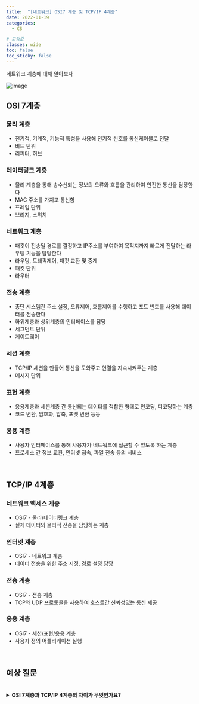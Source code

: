 ```yaml
---
title:  "[네트워크] OSI7 계층 및 TCP/IP 4계층"
date: 2022-01-19
categories:
  - CS

# 고정값
classes: wide
toc: false
toc_sticky: false
---
```


네트워크 계층에 대해 알아보자

![image](https://user-images.githubusercontent.com/71180414/150017930-042207c7-cbfd-4977-a6ee-e2b476b191c5.png)

## OSI 7계층

### 물리 계층

- 전기적, 기계적, 기능적 특성을 사용해 전기적 신호를 통신케이블로 전달
- 비트 단위
- 리피터, 허브

### 데이터링크 계층

- 물리 계층을 통해 송수신되는 정보의 오류와 흐름을 관리하여 안전한 통신을 담당한다
- MAC 주소를 가지고 통신함
- 프레임 단위
- 브리지, 스위치

### 네트워크 계층

- 패킷이 전송될 경로를 결정하고 IP주소를 부여하여 목적지까지 빠르게 전달하는 라우팅 기능을 담당한다
- 라우팅, 트래픽제어, 패킷 교환 및 중계
- 패킷 단위
- 라우터

### 전송 계층

- 종단 시스템간 주소 설정, 오류제어, 흐름제어를 수행하고 포트 번호를 사용해 데이터를 전송한다
- 하위계층과 상위계층의 인터페이스를 담당
- 세그먼트 단위
- 게이트웨이

### 세션 계층

- TCP/IP 세션을 만들어 통신을 도와주고 연결을 지속시켜주는 계층
- 메시지 단위

### 표현 계층

- 응용계층과 세션계층 간 통신되는 데이터를 적합한 형태로 인코딩, 디코딩하는 계층
- 코드 변환, 암호화, 압축, 포맷 변환 등등

### 응용 계층

- 사용자 인터페이스를 통해 사용자가 네트워크에 접근할 수 있도록 하는 계층
- 프로세스 간 정보 교환, 인터넷 접속, 파일 전송 등의 서비스

<br>

## TCP/IP 4계층

### 네트워크 액세스 계층

- OSI7 - 물리/데이터링크 계층
- 실제 데이터의 물리적 전송을 담당하는 계층

### 인터넷 계층

- OSI7 - 네트워크 계층
- 데이터 전송을 위한 주소 지정, 경로 설정 담당

### 전송 계층

- OSI7 - 전송 계층
- TCP와 UDP 프로토콜을 사용하여 호스트간 신뢰성있는 통신 제공

### 응용 계층

- OSI7 - 세션/표현/응용 계층
- 사용자 정의 어플리케이션 실행

<br>

## 예상 질문

<br>

<details>
    <summary><b>OSI 7계층과 TCP/IP 4계층의 차이가 무엇인가요?</b></summary>
    <br>
    OSI 7계층 모델은 컴퓨팅 시스템에 사용되는 이론적인 모델이지만, TCP/IP 4계층 모델은 실제 사용되고 있는 클라이언트-서버 모델입니다.
</details>



